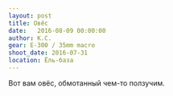 ```yaml
---
layout: post
title: Овёс
date:   2016-08-09 00:00:00
author: К.С.
gear: E-300 / 35mm macro
shoot_date: 2016-07-31
location: Ёль-база
---
```


Вот вам овёс, обмотанный чем-то ползучим.
